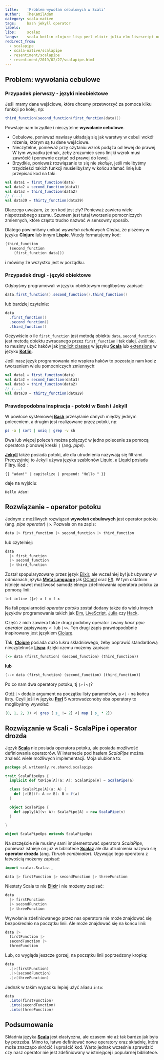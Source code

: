 ```yaml
---
title:    'Problem wywołań cebulowych w Scali'
author:   TheKamilAdam
category: scala-native
tags:     bash jekyll operator
labels:
libs:     scalaz
langs:    scala kotlin clojure lisp perl elixir julia elm livescript ocaml fsharp meta-language
redirect_from:
  - scalapipe
  - scala-native/scalapipe
  - resentiment/scalapipe
  - resentiment/2019/02/27/scalapipe.html
---
```


## Problem: wywołania cebulowe

### Przypadek pierwszy - języki nieobiektowe

Jeśli mamy dane wejściowe, które chcemy przetworzyć za pomoca kilku funkcji po kolej, np:
```scala
third_function(second_function(first_function(data)))
```
Powstaje nam brzydkie i nieczytelne **wywołanie cebulowe**.
* Cebulowe, ponieważ nawiasy układają się jak warstwy w cebuli wokół rdzenia, którym są tu dane wejściowe.
* Nieczytelne, ponieważ przy czytaniu wzrok podąża od lewej do prawej.
W tym wypadku jednak, żeby zrozumieć sens linijki wzrok musi zawrócić i ponownie czytać od prawej do lewej.
* Brzydkie, ponieważ rozwiązanie to się nie *skaluje*,
jeśli mielibyśmy trzydzieści takich funkcji musielibyśmy w końcu złamać linię lub przepisać kod na taki:

```scala
val data1 = first_function(data)
val data2 = second_function(data1)
val data3 = third_function(data2)
// (...)
val data30 = thirty_function(data29)
```
Dlaczego uważam, że ten kod jest zły?
Ponieważ zawiera wiele niepotrzebnego szumu.
Szumem jest tutaj tworzenie pomocniczych zmiennych,
które często trudno nazwać w sensowny sposób.

Dlatego powinniśmy unikać *wywołań cebulowych*
Chyba, że piszemy w języku **[Clojure]** lub innym **[Lispie](/posts-by-langs/lisp)**.
Wtedy formatujemy kod:
```clojure
(third_function
  (second_function
    (first_function data)))
```
i mówimy że wszystko jest w porządku.

### Przypadek drugi - języki obiektowe

Gdybyśmy programowali w języku obiektowym moglibyśmy zapisać:
```scala
data.first_function().second_function().third_function()
```
lub bardziej czytelnie:
```scala
data
  .first_function()
  .second_function()
  .third_function()
```

Oczywiście o ile `first_function` jest metodą obiektu `data`,
`second_function` jest metodą obiektu zwracanego przez `first_function` i tak dalej.
Jeśli nie, to musimy użyć haków
jak [implicit classes](<https://docs.scala-lang.org/overviews/core/implicit-classes.html>) w języku **[Scala]**
lub [extensions](<https://kotlinlang.org/docs/reference/extensions.html>) w języku **[Kotlin]**.

Jeśli nasz język programowania nie wspiera haków to pozostaje nam kod z tworzeniem wielu pomocniczych zmiennych:
```scala
val data1 = first_function(data)
val data2 = second_function(data1)
val data3 = third_function(data2)
// (...)
val data30 = thirty_function(data29)
```

### Prawdopodobna inspiracja - potoki w Bash i Jekyll

W powłoce systemowej **[Bash]** przesyłanie danych między jednym poleceniem,
a drugim jest realizowane przez potoki, np:
```bash
ps -a | sort | uniq | grep -v sh
```
Dwa lub więcej poleceń można połączyć w jedno polecenie za pomocą operatora pionowej kreski `|` (ang. *pipe*).

**[Jekyll]** także posiada potoki, ale dla utrudnienia nazywają się filtrami.
Precyzyjniej to Jekyll używa języka szablonów Liquid, a Liquid posiada Filtry.
Kod :
```jekyll
{{ "adam!" | capitalize | prepend: "Hello " }}
```
daje na wyjściu:
```
Hello Adam!
```

## Rozwiązanie - operator potoku

Jednym z możliwych rozwiązań **wywołań cebulowych** jest operator potoku (ang. *pipe operator*) `|>`.
Pozwala on na zapis:
```elixir
data |> first_function |> second_function |> third_function
```
lub czytelniej:
```elixir
data
  |> first_function
  |> second_function
  |> third_function
```

Został spopularyzowany przez język [Elixir](<https://hexdocs.pm/elixir/Kernel.html#%7C%3E/2>),
ale wcześniej był już używany w odmianach języka **[Meta Language]** jak [OCaml](http://caml.inria.fr/pub/docs/manual-ocaml/libref/Pervasives.html#VAL%28%7C%3E%29)
oraz [F#](https://en.wikibooks.org/wiki/F_Sharp_Programming/Higher_Order_Functions#The_.7C.3E_Operator).
W tym ostatnim istnieje nawet możliwość samodzielnego zdefiniowania operatora potoku za pomocą linii:
```F#
let inline (|>) x f = f x
```

Na fali popularności *operator potoku* został dodany także do wielu innych języków programowania takich jak
[Elm](<https://edmz.org/design/2015/07/29/elm-lang-notes.html>),
[LiveScript](<http://livescript.net/#piping>),
[Julia](<https://docs.julialang.org/en/v1/base/base/#Base.:%7C%3E>) czy
[Hack](<https://docs.hhvm.com/hack/expressions-and-operators/pipe>).

Część z nich zawiera także drugi podobny operator zwany *back pipe operator* zapisywany `<|` lub `|>>`.
Ten drugi zapis prawdopodobnie inspirowany jest językiem [Clojure](<https://clojure.org/guides/threading_macros>).

Tak, **[Clojure]** posiada dużo lukru składniowego,
żeby poprawić standardową nieczytelność **[Lispa](/posts-by-langs/lisp)** dzięki czemu możemy zapisać:

```clojure
(-> data (first_function) (second_function) (third_function))
```
**lub**
```clojure
(--> data (first_function) (second_function) (third_function))
```

Po co nam dwa operatory potoku, tj `|>` i `<|`?

Otóż `|>` dodaje argument na początku listy parametrów, a `<|` - na końcu listy.
Czyli jeśli w języku **[Perl]** 5 wprowadzonoby oba operatory to moglibyśmy wywołać:

```perl
(0, 1, 2, 3) <| grep { $_ != 2} <| map { $_ * 2})
```

## Rozwiązanie w Scali - ScalaPipe i operator drozda

Język **[Scala]** nie posiada operatora potoku,
ale posiada możliwość definiowania operatorów.
W internecie pod hasłem *ScalaPipe* można znaleść wiele możliwych implementacji.
Moja ulubiona to:
```scala
package pl.writeonly.re.shared.scalapipe

trait ScalaPipeOps {
  implicit def toPipe[A](a: A): ScalaPipe[A] = ScalaPipe(a)

  class ScalaPipe[A](a: A) {
    def |>[B](f: A => B): B = f(a)
  }

  object ScalaPipe {
    def apply[A](v: A): ScalaPipe[A] = new ScalaPipe(v)
  }

}

object ScalaPipeOps extends ScalaPipeOps
```

Na szczęście nie musimy sami implementować operatora *ScalaPipe*,
ponieważ istnieje on już w bibliotece **[Scalaz]**
ale dla utrudnienia nazywa się **operator drozda** (ang. *Thrush combinator*).
Używając tego operatora z łatwością możemy zapisać:
```scala
import scalaz.Scalaz._

data |> firstFunction |> secondFunction |> threeFunction
```

Niestety Scala to nie **[Elixir]** i nie możemy zapisać:
```scala
data
  |> firstFunction
  |> secondFunction
  |> threeFunction
```

Wywołanie zdefiniowanego przez nas operatora nie może znajdować się bezpośrednio na początku linii.
Ale może znajdować się na końcu linii:
```scala
data |>
  firstFunction |>
  secondFunction |>
  threeFunction
```

Lub, co wygląda jeszcze gorzej, na początku linii poprzedzony kropką:
```scala
data
  .|>(firstFunction)
  .|>(secondFunction)
  .|>(threeFunction)
```

Jednak w takim wypadku lepiej użyć aliasu `into`:
```scala
data
  .into(firstFunction)
  .into(secondFunction)
  .into(threeFunction)
```

## Podsumowanie

Składnia języka **[Scala]** jest elastyczna, ale czasem nie aż tak bardzo jak była by potrzeba.
Mimo to, łatwo definiować nowe operatory oraz składnię, która może znacząco skrócić i uprościć kod.
Warto jednak wcześnie sprawdzić czy nasz operator nie jest zdefiniowany w istniejącej i popularnej bibliotece.

[Clojure]: /posts-by-langs/clojure
[Elixir]: /posts-by-langs/elixir
[Kotlin]: /posts-by-langs/kotlin
[Meta Language]: /posts-by-langs/meta-language
[Perl]: /posts-by-langs/perl
[Scala]: /posts-by-langs/scala

[Bash]: /posts-by-tags/bash
[Jekyll]: /posts-by-tags/jekyll
[Scalaz]: /posts-by-tags/scalaz